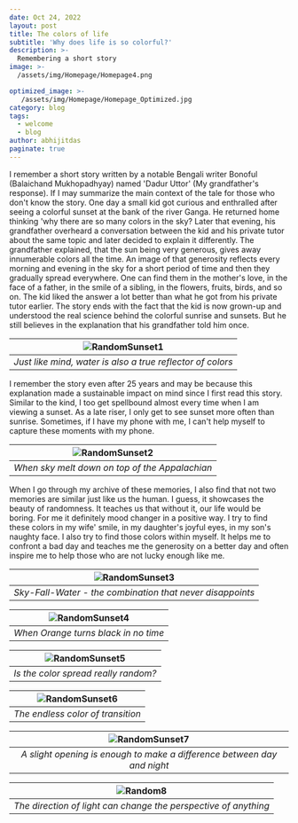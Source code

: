 ```yaml
---
date: Oct 24, 2022
layout: post
title: The colors of life
subtitle: 'Why does life is so colorful?'
description: >-
  Remembering a short story
image: >-
  /assets/img/Homepage/Homepage4.png

optimized_image: >-
   /assets/img/Homepage/Homepage_Optimized.jpg
category: blog
tags:
  - welcome
  - blog
author: abhijitdas
paginate: true
---
```

I remember a short story written by a notable Bengali writer Bonoful (Balaichand Mukhopadhyay) named 'Dadur Uttor' (My grandfather's response). If I may summarize the main context of the tale for those who don't know the story. One day a small kid got curious and enthralled after seeing a colorful sunset at the bank of the river Ganga. He returned home thinking 'why there are so many colors in the sky? Later that evening, his grandfather overheard a conversation between the kid and his private tutor about the same topic and later decided to explain it differently. The grandfather explained, that the sun being very generous, gives away innumerable colors all the time. An image of that generosity reflects every morning and evening in the sky for a short period of time and then they gradually spread everywhere. One can find them in the mother's love, in the face of a father, in the smile of a sibling, in the flowers, fruits, birds, and so on. The kid liked the answer a lot better than what he got from his private tutor earlier. The story ends with the fact that the kid is now grown-up and understood the real science behind the colorful sunrise and sunsets. But he still believes in the explanation that his grandfather told him once.

| ![RandomSunset1](\assets\img\Homepage\Sunset_3.jpg) |
|:--:|
| *Just like mind, water is also a true reflector of colors* |

I remember the story even after 25 years and may be because this explanation made a sustainable impact on mind since I first read this story. Similar to the kind, I too get spellbound almost every time when I am viewing a sunset. As a late riser, I only get to see sunset more often than sunrise. Sometimes, if I have my phone with me, I can't help myself to capture these moments with my phone.

| ![RandomSunset2](\assets\img\Homepage\Sunset_7.jpg) |
|:--:|
| *When sky melt down on top of the Appalachian* |

When I go through my archive of these memories, I also find that not two memories are similar just like us the human. I guess, it showcases the beauty of randomness. It teaches us that without it, our life would be boring. For me it definitely mood changer in a positive way. I try to find these colors in my wife' smile, in my daughter's joyful eyes, in my son's naughty face. I also try to find those colors within myself. It helps me to confront a bad day and teaches me the generosity on a better day and often inspire me to help those who are not lucky enough like me.

| ![RandomSunset3](\assets\img\Homepage\Sunset_10.jpg) |
|:--:|
| *Sky-Fall-Water - the combination that never disappoints* |

| ![RandomSunset4](\assets\img\Homepage\Sunset_4.jpg) |
|:--:|
| *When Orange turns black in no time* |

| ![RandomSunset5](\assets\img\Homepage\Sunset_5.jpg) |
|:--:|
| *Is the color spread really random?* |

| ![RandomSunset6](\assets\img\Homepage\Sunset_8.jpg) |
|:--:|
| *The endless color of transition* |

| ![RandomSunset7](\assets\img\Homepage\Sunset_9.jpg) |
|:--:|
| *A slight opening is enough to make a difference between day and night* |

| ![Random8](\assets\img\Homepage\LebauerPark_night.png)
|:--:|
| *The direction of light can change the perspective of anything* |
